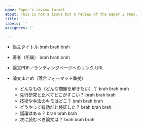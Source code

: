 ```yaml
---
name: Paper's review format
about: This is not a issue but a review of the paper I read.
title: ''
labels: ''
assignees: ''

---
```


* 論文タイトル
  brah brah brah 
* 著者（所属）
  brah brah brah 
* 論文PDF／ランディングページへのリンク
  URL 

* 論文まとめ（落合フォーマット準拠）
  * どんなもの（どんな問題を解きたい）？
     brah brah brah
  * 先行研究と比べてどこがすごい？
     brah brah brah
  * 技術や手法のキモはどこ？
     brah brah brah
  * どうやって有効だと検証した？
     brah brah brah
  * 議論はある？
     brah brah brah
  * 次に読むべき論文は？
     brah brah brah
